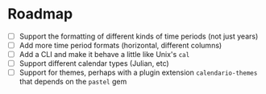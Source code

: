 # Roadmap

- [ ] Support the formatting of different kinds of time periods (not just years)
- [ ] Add more time period formats (horizontal, different columns)
- [ ] Add a CLI and make it behave a little like Unix's `cal`
- [ ] Support different calendar types (Julian, etc)
- [ ] Support for themes, perhaps with a plugin extension `calendario-themes` that depends on the `pastel` gem
